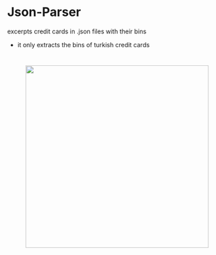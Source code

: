# Json-Parser

excerpts credit cards in .json files with their bins

 - it only extracts the bins of turkish credit cards
#
<p align= "center"> <kbd> <img  src="https://cdn.discordapp.com/attachments/1076131691296473228/1091682132998504478/1338.png"width="420"> </kbd><br><br>
